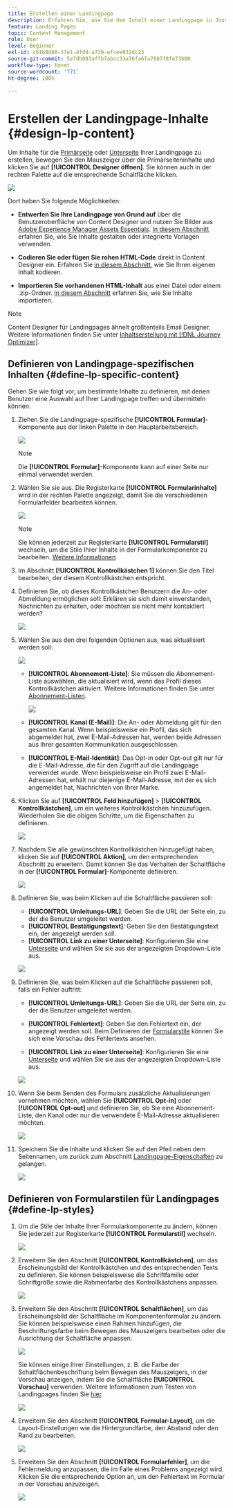 ```yaml
---
title: Erstellen einer Landingpage
description: Erfahren Sie, wie Sie den Inhalt einer Landingpage in Journey Optimizer erstellen
feature: Landing Pages
topic: Content Management
role: User
level: Beginner
exl-id: c61b8d80-17e1-4fdd-a739-efcee032dc23
source-git-commit: 5e7db083affb7abcc33a76fa6fa7887f8fe73b06
workflow-type: tm+mt
source-wordcount: '771'
ht-degree: 100%

---
```


# Erstellen der Landingpage-Inhalte {#design-lp-content}

Um Inhalte für die [Primärseite](create-lp.md#configure-primary-page) oder [Unterseite](create-lp.md#configure-subpages) Ihrer Landingpage zu erstellen, bewegen Sie den Mauszeiger über die Primärseiteninhalte und klicken Sie auf **[!UICONTROL Designer öffnen]**. Sie können auch in der rechten Palette auf die entsprechende Schaltfläche klicken.

![](assets/lp_open-designer.png)

Dort haben Sie folgende Möglichkeiten:

* **Entwerfen Sie Ihre Landingpage von Grund auf** über die Benutzeroberfläche von Content Designer und nutzen Sie Bilder aus [Adobe Experience Manager Assets Essentials](../messages/assets-essentials.md). [In diesem Abschnitt](../messages/create-email-content.md) erfahren Sie, wie Sie Inhalte gestalten oder integrierte Vorlagen verwenden.

* **Codieren Sie oder fügen Sie rohen HTML-Code** direkt in Content Designer ein. Erfahren Sie [in diesem Abschnitt](../messages/existing-content.md#import-raw-html-code), wie Sie Ihren eigenen Inhalt kodieren.

* **Importieren Sie vorhandenen HTML-Inhalt** aus einer Datei oder einem .zip-Ordner. [In diesem Abschnitt](../messages/existing-content.md#import-html-content-from-file) erfahren Sie, wie Sie Inhalte importieren.

>[!NOTE]
>
>Content Designer für Landingpages ähnelt größtenteils Email Designer. Weitere Informationen finden Sie unter [Inhaltserstellung mit  [!DNL Journey Optimizer]](../messages/design-emails.md).

## Definieren von Landingpage-spezifischen Inhalten {#define-lp-specific-content}

Gehen Sie wie folgt vor, um bestimmte Inhalte zu definieren, mit denen Benutzer eine Auswahl auf Ihrer Landingpage treffen und übermitteln können.

1. Ziehen Sie die Landingpage-spezifische **[!UICONTROL Formular]**-Komponente aus der linken Palette in den Hauptarbeitsbereich.

   ![](assets/lp_designer-form-component.png)

   >[!NOTE]
   >
   >Die **[!UICONTROL Formular]**-Komponente kann auf einer Seite nur einmal verwendet werden.

1. Wählen Sie sie aus. Die Registerkarte **[!UICONTROL Formularinhalte]** wird in der rechten Palette angezeigt, damit Sie die verschiedenen Formularfelder bearbeiten können.

   ![](assets/lp_designer-form-content-options.png)

   >[!NOTE]
   >
   >Sie können jederzeit zur Registerkarte **[!UICONTROL Formularstil]** wechseln, um die Stile Ihrer Inhalte in der Formularkomponente zu bearbeiten. [Weitere Informationen](#define-lp-styles)

1. Im Abschnitt **[!UICONTROL Kontrollkästchen 1]** können Sie den Titel bearbeiten, der diesem Kontrollkästchen entspricht.

1. Definieren Sie, ob dieses Kontrollkästchen Benutzern die An- oder Abmeldung ermöglichen soll: Erklären sie sich damit einverstanden, Nachrichten zu erhalten, oder möchten sie nicht mehr kontaktiert werden?

   ![](assets/lp_designer-form-update.png)

1. Wählen Sie aus den drei folgenden Optionen aus, was aktualisiert werden soll:

   ![](assets/lp_designer-form-update-options.png)

   * **[!UICONTROL Abonnement-Liste]**: Sie müssen die Abonnement-Liste auswählen, die aktualisiert wird, wenn das Profil dieses Kontrollkästchen aktiviert. Weitere Informationen finden Sie unter [Abonnement-Listen](subscription-list.md).

      ![](assets/lp_designer-form-subs-list.png)

   * **[!UICONTROL Kanal (E-Mail)]**: Die An- oder Abmeldung gilt für den gesamten Kanal. Wenn beispielsweise ein Profil, das sich abgemeldet hat, zwei E-Mail-Adressen hat, werden beide Adressen aus Ihrer gesamten Kommunikation ausgeschlossen.

   * **[!UICONTROL E-Mail-Identität]**: Das Opt-in oder Opt-out gilt nur für die E-Mail-Adresse, die für den Zugriff auf die Landingpage verwendet wurde. Wenn beispielsweise ein Profil zwei E-Mail-Adressen hat, erhält nur diejenige E-Mail-Adresse, mit der es sich angemeldet hat, Nachrichten von Ihrer Marke.


1. Klicken Sie auf **[!UICONTROL Feld hinzufügen]** > **[!UICONTROL Kontrollkästchen]**, um ein weiteres Kontrollkästchen hinzuzufügen. Wiederholen Sie die obigen Schritte, um die Eigenschaften zu definieren.

   ![](assets/lp_designer-form-checkbox-2.png)

1. Nachdem Sie alle gewünschten Kontrollkästchen hinzugefügt haben, klicken Sie auf **[!UICONTROL Aktion]**, um den entsprechenden Abschnitt zu erweitern. Damit können Sie das Verhalten der Schaltfläche in der **[!UICONTROL Formular]**-Komponente definieren.

   ![](assets/lp_designer-form-call-to-action.png)

1. Definieren Sie, was beim Klicken auf die Schaltfläche passieren soll:

   * **[!UICONTROL Umleitungs-URL]**: Geben Sie die URL der Seite ein, zu der die Benutzer umgeleitet werden.
   * **[!UICONTROL Bestätigungstext]**: Geben Sie den Bestätigungstext ein, der angezeigt werden soll.
   * **[!UICONTROL Link zu einer Unterseite]**: Konfigurieren Sie eine [Unterseite](create-lp.md#configure-subpages) und wählen Sie sie aus der angezeigten Dropdown-Liste aus.

   ![](assets/lp_designer-form-confirmation-action.png)

1. Definieren Sie, was beim Klicken auf die Schaltfläche passieren soll, falls ein Fehler auftritt:

   * **[!UICONTROL Umleitungs-URL]**: Geben Sie die URL der Seite ein, zu der die Benutzer umgeleitet werden.
   * **[!UICONTROL Fehlertext]**: Geben Sie den Fehlertext ein, der angezeigt werden soll. Beim Definieren der [Formularstile](#define-lp-styles) können Sie sich eine Vorschau des Fehlertexts ansehen.

   * **[!UICONTROL Link zu einer Unterseite]**: Konfigurieren Sie eine [Unterseite](create-lp.md#configure-subpages) und wählen Sie sie aus der angezeigten Dropdown-Liste aus.

   ![](assets/lp_designer-form-error.png)

1. Wenn Sie beim Senden des Formulars zusätzliche Aktualisierungen vornehmen möchten, wählen Sie **[!UICONTROL Opt-in]** oder **[!UICONTROL Opt-out]** und definieren Sie, ob Sie eine Abonnement-Liste, den Kanal oder nur die verwendete E-Mail-Adresse aktualisieren möchten.

   ![](assets/lp_designer-form-additionnal-update.png)

1. Speichern Sie die Inhalte und klicken Sie auf den Pfeil neben dem Seitennamen, um zurück zum Abschnitt [Landingpage-Eigenschaften](create-lp.md#configure-primary-page) zu gelangen.

   ![](assets/lp_designer-form-save.png)

<!--Will the name Email Designer be kept if you can also design LP with the same tool? > To modify in Messages section > content designer or Designer-->

## Definieren von Formularstilen für Landingpages {#define-lp-styles}

1. Um die Stile der Inhalte Ihrer Formularkomponente zu ändern, können Sie jederzeit zur Registerkarte **[!UICONTROL Formularstil]** wechseln.

   ![](assets/lp_designer-form-style.png)

1. Erweitern Sie den Abschnitt **[!UICONTROL Kontrollkästchen]**, um das Erscheinungsbild der Kontrollkästchen und des entsprechenden Texts zu definieren. Sie können beispielsweise die Schriftfamilie oder Schriftgröße sowie die Rahmenfarbe des Kontrollkästchens anpassen.

   ![](assets/lp_designer-form-style-checkboxes.png)

1. Erweitern Sie den Abschnitt **[!UICONTROL Schaltflächen]**, um das Erscheinungsbild der Schaltfläche im Komponentenformular zu ändern. Sie können beispielsweise einen Rahmen hinzufügen, die Beschriftungsfarbe beim Bewegen des Mauszeigers bearbeiten oder die Ausrichtung der Schaltfläche anpassen.

   ![](assets/lp_designer-form-style-buttons.png)

   Sie können einige Ihrer Einstellungen, z. B. die Farbe der Schaltflächenbeschriftung beim Bewegen des Mauszeigers, in der Vorschau anzeigen, indem Sie die Schaltfläche **[!UICONTROL Vorschau]** verwenden. Weitere Informationen zum Testen von Landingpages finden Sie [hier](create-lp.md#test-landing-page).

   ![](assets/lp_designer-form-style-buttons-preview.png)

1. Erweitern Sie den Abschnitt **[!UICONTROL Formular-Layout]**, um die Layout-Einstellungen wie die Hintergrundfarbe, den Abstand oder den Rand zu bearbeiten.

   ![](assets/lp_designer-form-style-layout.png)

1. Erweitern Sie den Abschnitt **[!UICONTROL Formularfehler]**, um die Fehlermeldung anzupassen, die im Falle eines Problems angezeigt wird. Klicken Sie die entsprechende Option an, um den Fehlertext im Formular in der Vorschau anzuzeigen.

   ![](assets/lp_designer-form-error-preview.png)


